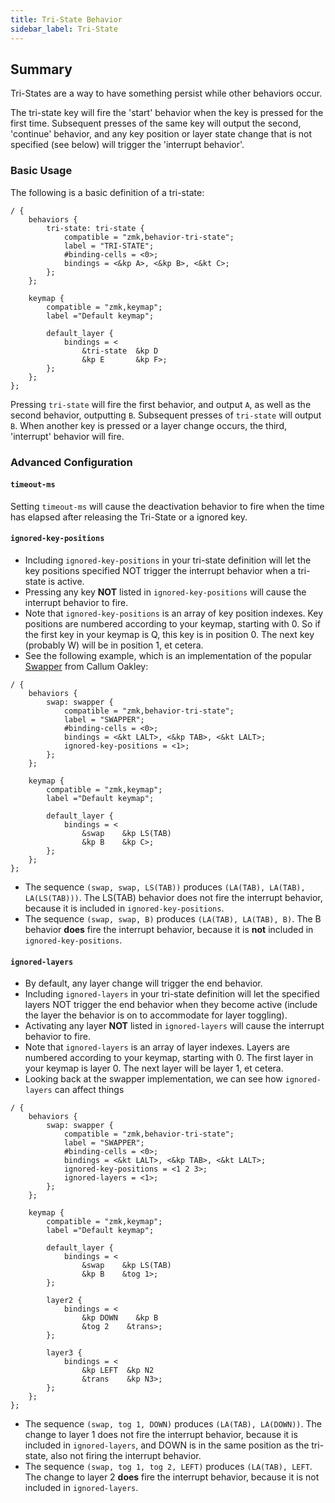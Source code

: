 ```yaml
---
title: Tri-State Behavior
sidebar_label: Tri-State
---
```


## Summary

Tri-States are a way to have something persist while other behaviors occur.

The tri-state key will fire the 'start' behavior when the key is pressed for the first time. Subsequent presses of the same key will output the second, 'continue' behavior, and any key position or layer state change that is not specified (see below) will trigger the 'interrupt behavior'.

### Basic Usage

The following is a basic definition of a tri-state:

```
/ {
    behaviors {
        tri-state: tri-state {
            compatible = "zmk,behavior-tri-state";
            label = "TRI-STATE";
            #binding-cells = <0>;
            bindings = <&kp A>, <&kp B>, <&kt C>;
        };
    };

    keymap {
        compatible = "zmk,keymap";
        label ="Default keymap";

        default_layer {
            bindings = <
                &tri-state  &kp D
                &kp E       &kp F>;
        };
    };
};
```

Pressing `tri-state` will fire the first behavior, and output `A`, as well as the second behavior, outputting `B`. Subsequent presses of `tri-state` will output `B`. When another key is pressed or a layer change occurs, the third, 'interrupt' behavior will fire.

### Advanced Configuration

#### `timeout-ms`

Setting `timeout-ms` will cause the deactivation behavior to fire when the time has elapsed after releasing the Tri-State or a ignored key.

#### `ignored-key-positions`

- Including `ignored-key-positions` in your tri-state definition will let the key positions specified NOT trigger the interrupt behavior when a tri-state is active.
- Pressing any key **NOT** listed in `ignored-key-positions` will cause the interrupt behavior to fire.
- Note that `ignored-key-positions` is an array of key position indexes. Key positions are numbered according to your keymap, starting with 0. So if the first key in your keymap is Q, this key is in position 0. The next key (probably W) will be in position 1, et cetera.
- See the following example, which is an implementation of the popular [Swapper](https://github.com/callum-oakley/qmk_firmware/tree/master/users/callum) from Callum Oakley:

```
/ {
    behaviors {
        swap: swapper {
            compatible = "zmk,behavior-tri-state";
            label = "SWAPPER";
            #binding-cells = <0>;
            bindings = <&kt LALT>, <&kp TAB>, <&kt LALT>;
            ignored-key-positions = <1>;
        };
    };

    keymap {
        compatible = "zmk,keymap";
        label ="Default keymap";

        default_layer {
            bindings = <
                &swap    &kp LS(TAB)
                &kp B    &kp C>;
        };
    };
};
```

- The sequence `(swap, swap, LS(TAB))` produces `(LA(TAB), LA(TAB), LA(LS(TAB)))`. The LS(TAB) behavior does not fire the interrupt behavior, because it is included in `ignored-key-positions`.
- The sequence `(swap, swap, B)` produces `(LA(TAB), LA(TAB), B)`. The B behavior **does** fire the interrupt behavior, because it is **not** included in `ignored-key-positions`.

#### `ignored-layers`

- By default, any layer change will trigger the end behavior.
- Including `ignored-layers` in your tri-state definition will let the specified layers NOT trigger the end behavior when they become active (include the layer the behavior is on to accommodate for layer toggling).
- Activating any layer **NOT** listed in `ignored-layers` will cause the interrupt behavior to fire.
- Note that `ignored-layers` is an array of layer indexes. Layers are numbered according to your keymap, starting with 0. The first layer in your keymap is layer 0. The next layer will be layer 1, et cetera.
- Looking back at the swapper implementation, we can see how `ignored-layers` can affect things

```
/ {
    behaviors {
        swap: swapper {
            compatible = "zmk,behavior-tri-state";
            label = "SWAPPER";
            #binding-cells = <0>;
            bindings = <&kt LALT>, <&kp TAB>, <&kt LALT>;
            ignored-key-positions = <1 2 3>;
            ignored-layers = <1>;
        };
    };

    keymap {
        compatible = "zmk,keymap";
        label ="Default keymap";

        default_layer {
            bindings = <
                &swap    &kp LS(TAB)
                &kp B    &tog 1>;
        };

        layer2 {
            bindings = <
                &kp DOWN    &kp B
                &tog 2    &trans>;
        };
        
        layer3 {
            bindings = <
                &kp LEFT  &kp N2
                &trans    &kp N3>;
        };
    };
};
```

- The sequence `(swap, tog 1, DOWN)` produces `(LA(TAB), LA(DOWN))`. The change to layer 1 does not fire the interrupt behavior, because it is included in `ignored-layers`, and DOWN is in the same position as the tri-state, also not firing the interrupt behavior.
- The sequence `(swap, tog 1, tog 2, LEFT)` produces `(LA(TAB), LEFT`. The change to layer 2 **does** fire the interrupt behavior, because it is not included in `ignored-layers`.